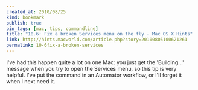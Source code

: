 ```yaml
---
created_at: 2010/08/25
kind: bookmark
publish: true
pin_tags: [mac, tips, commandline]
title: "10.6: Fix a broken Services menu on the fly - Mac OS X Hints"
link: http://hints.macworld.com/article.php?story=20100805100621261
permalink: 10-6fix-a-broken-services
---
```


I've had this happen quite a lot on one Mac: you just get the 'Building...' message when you try to open the Services menu, so this tip is very helpful. I've put the command in an Automator workflow, or I'll forget it when I next need it.
